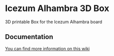 # Icezum Alhambra 3D Box
3D printable Box for the Icezum Alhambra board

## Documentation

[You can find more information on this wiki](https://github.com/carlobre/IceZumBox/wiki)
